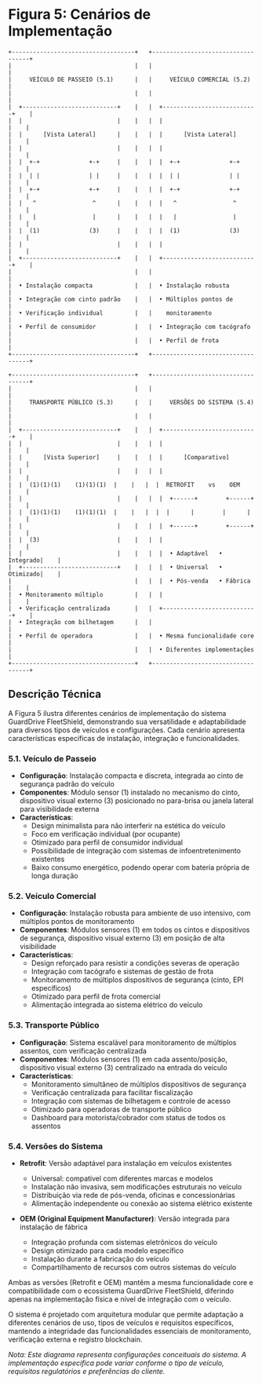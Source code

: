 # Figura 5: Cenários de Implementação

```
+-----------------------------------+   +-----------------------------------+
|                                   |   |                                   |
|     VEÍCULO DE PASSEIO (5.1)      |   |     VEÍCULO COMERCIAL (5.2)       |
|                                   |   |                                   |
|  +---------------------------+    |   |  +---------------------------+    |
|  |                           |    |   |  |                           |    |
|  |      [Vista Lateral]      |    |   |  |      [Vista Lateral]      |    |
|  |                           |    |   |  |                           |    |
|  |  +-+              +-+     |    |   |  |  +-+              +-+     |    |
|  |  | |              | |     |    |   |  |  | |              | |     |    |
|  |  +-+              +-+     |    |   |  |  +-+              +-+     |    |
|  |   ^                ^      |    |   |  |   ^                ^      |    |
|  |   |                |      |    |   |  |   |                |      |    |
|  |  (1)              (3)     |    |   |  |  (1)              (3)     |    |
|  |                           |    |   |  |                           |    |
|  +---------------------------+    |   |  +---------------------------+    |
|                                   |   |                                   |
|  • Instalação compacta            |   |  • Instalação robusta            |
|  • Integração com cinto padrão    |   |  • Múltiplos pontos de           |
|  • Verificação individual         |   |    monitoramento                 |
|  • Perfil de consumidor           |   |  • Integração com tacógrafo      |
|                                   |   |  • Perfil de frota               |
+-----------------------------------+   +-----------------------------------+

+-----------------------------------+   +-----------------------------------+
|                                   |   |                                   |
|     TRANSPORTE PÚBLICO (5.3)      |   |     VERSÕES DO SISTEMA (5.4)      |
|                                   |   |                                   |
|  +---------------------------+    |   |  +---------------------------+    |
|  |                           |    |   |  |                           |    |
|  |      [Vista Superior]     |    |   |  |      [Comparativo]        |    |
|  |                           |    |   |  |                           |    |
|  |  (1)(1)(1)    (1)(1)(1)  |    |   |  |  RETROFIT    vs    OEM     |    |
|  |                           |    |   |  |  +------+        +------+ |    |
|  |  (1)(1)(1)    (1)(1)(1)  |    |   |  |  |      |        |      | |    |
|  |                           |    |   |  |  +------+        +------+ |    |
|  |  (3)                      |    |   |  |                           |    |
|  |                           |    |   |  |  • Adaptável   • Integrado|    |
|  +---------------------------+    |   |  |  • Universal   • Otimizado|    |
|                                   |   |  |  • Pós-venda   • Fábrica  |    |
|  • Monitoramento múltiplo         |   |  |                           |    |
|  • Verificação centralizada       |   |  +---------------------------+    |
|  • Integração com bilhetagem      |   |                                   |
|  • Perfil de operadora            |   |  • Mesma funcionalidade core      |
|                                   |   |  • Diferentes implementações      |
+-----------------------------------+   +-----------------------------------+
```

## Descrição Técnica

A Figura 5 ilustra diferentes cenários de implementação do sistema GuardDrive FleetShield, demonstrando sua versatilidade e adaptabilidade para diversos tipos de veículos e configurações. Cada cenário apresenta características específicas de instalação, integração e funcionalidades.

### 5.1. Veículo de Passeio

- **Configuração**: Instalação compacta e discreta, integrada ao cinto de segurança padrão do veículo
- **Componentes**: Módulo sensor (1) instalado no mecanismo do cinto, dispositivo visual externo (3) posicionado no para-brisa ou janela lateral para visibilidade externa
- **Características**:
  - Design minimalista para não interferir na estética do veículo
  - Foco em verificação individual (por ocupante)
  - Otimizado para perfil de consumidor individual
  - Possibilidade de integração com sistemas de infoentretenimento existentes
  - Baixo consumo energético, podendo operar com bateria própria de longa duração

### 5.2. Veículo Comercial

- **Configuração**: Instalação robusta para ambiente de uso intensivo, com múltiplos pontos de monitoramento
- **Componentes**: Módulos sensores (1) em todos os cintos e dispositivos de segurança, dispositivo visual externo (3) em posição de alta visibilidade
- **Características**:
  - Design reforçado para resistir a condições severas de operação
  - Integração com tacógrafo e sistemas de gestão de frota
  - Monitoramento de múltiplos dispositivos de segurança (cinto, EPI específicos)
  - Otimizado para perfil de frota comercial
  - Alimentação integrada ao sistema elétrico do veículo

### 5.3. Transporte Público

- **Configuração**: Sistema escalável para monitoramento de múltiplos assentos, com verificação centralizada
- **Componentes**: Módulos sensores (1) em cada assento/posição, dispositivo visual externo (3) centralizado na entrada do veículo
- **Características**:
  - Monitoramento simultâneo de múltiplos dispositivos de segurança
  - Verificação centralizada para facilitar fiscalização
  - Integração com sistemas de bilhetagem e controle de acesso
  - Otimizado para operadoras de transporte público
  - Dashboard para motorista/cobrador com status de todos os assentos

### 5.4. Versões do Sistema

- **Retrofit**: Versão adaptável para instalação em veículos existentes
  - Universal: compatível com diferentes marcas e modelos
  - Instalação não invasiva, sem modificações estruturais no veículo
  - Distribuição via rede de pós-venda, oficinas e concessionárias
  - Alimentação independente ou conexão ao sistema elétrico existente

- **OEM (Original Equipment Manufacturer)**: Versão integrada para instalação de fábrica
  - Integração profunda com sistemas eletrônicos do veículo
  - Design otimizado para cada modelo específico
  - Instalação durante a fabricação do veículo
  - Compartilhamento de recursos com outros sistemas do veículo

Ambas as versões (Retrofit e OEM) mantêm a mesma funcionalidade core e compatibilidade com o ecossistema GuardDrive FleetShield, diferindo apenas na implementação física e nível de integração com o veículo.

O sistema é projetado com arquitetura modular que permite adaptação a diferentes cenários de uso, tipos de veículos e requisitos específicos, mantendo a integridade das funcionalidades essenciais de monitoramento, verificação externa e registro blockchain.

_Nota: Este diagrama representa configurações conceituais do sistema. A implementação específica pode variar conforme o tipo de veículo, requisitos regulatórios e preferências do cliente._

